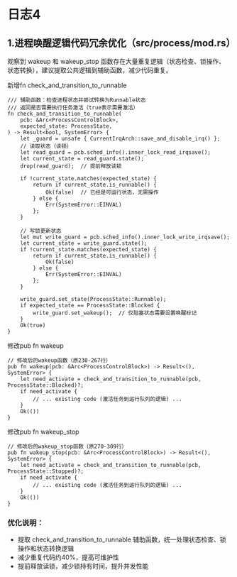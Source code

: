 # 日志4

## 1.进程唤醒逻辑代码冗余优化（src/process/mod.rs）

观察到 wakeup 和 wakeup_stop 函数存在大量重复逻辑（状态检查、锁操作、状态转换），建议提取公共逻辑到辅助函数，减少代码重复。

新增fn check_and_transition_to_runnable
~~~
/// 辅助函数：检查进程状态并尝试转换为Runnable状态
/// 返回是否需要执行任务激活（true表示需要激活）
fn check_and_transition_to_runnable(
    pcb: &Arc<ProcessControlBlock>,
    expected_state: ProcessState,
) -> Result<bool, SystemError> {
    let _guard = unsafe { CurrentIrqArch::save_and_disable_irq() };
    // 读取状态（读锁）
    let read_guard = pcb.sched_info().inner_lock_read_irqsave();
    let current_state = read_guard.state();
    drop(read_guard);  // 提前释放读锁

    if !current_state.matches(expected_state) {
        return if current_state.is_runnable() {
            Ok(false)  // 已经是可运行状态，无需操作
        } else {
            Err(SystemError::EINVAL)
        };
    }

    // 写锁更新状态
    let mut write_guard = pcb.sched_info().inner_lock_write_irqsave();
    let current_state = write_guard.state();
    if !current_state.matches(expected_state) {
        return if current_state.is_runnable() {
            Ok(false)
        } else {
            Err(SystemError::EINVAL)
        };
    }

    write_guard.set_state(ProcessState::Runnable);
    if expected_state == ProcessState::Blocked {
        write_guard.set_wakeup();  // 仅阻塞状态需要设置唤醒标记
    }
    Ok(true)
}
~~~
修改pub fn wakeup
~~~
// 修改后的wakeup函数（原230-267行）
pub fn wakeup(pcb: &Arc<ProcessControlBlock>) -> Result<(), SystemError> {
    let need_activate = check_and_transition_to_runnable(pcb, ProcessState::Blocked)?;
    if need_activate {
        // ... existing code (激活任务到运行队列的逻辑) ...
    }
    Ok(())
}
~~~
修改pub fn wakeup_stop
~~~
// 修改后的wakeup_stop函数（原270-309行）
pub fn wakeup_stop(pcb: &Arc<ProcessControlBlock>) -> Result<(), SystemError> {
    let need_activate = check_and_transition_to_runnable(pcb, ProcessState::Stopped)?;
    if need_activate {
        // ... existing code (激活任务到运行队列的逻辑) ...
    }
    Ok(())
}
~~~

### 优化说明：

- 提取 check_and_transition_to_runnable 辅助函数，统一处理状态检查、锁操作和状态转换逻辑
- 减少重复代码约40%，提高可维护性
- 提前释放读锁，减少锁持有时间，提升并发性能
